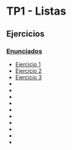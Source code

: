 # TP1 - Listas

## Ejercicios

### [Enunciados](/Practica/AYED/src/tp1/TP%201%20-%20Listas.pdf)

- [Ejercicio 1](/Practica/AYED/src/tp1/ejercicio1/)
- [Ejercicio 2](/Practica/AYED/src/tp1/ejercicio2/)
- [Ejercicio 3]()
-
-
-
-
-
-
-
-
-
-